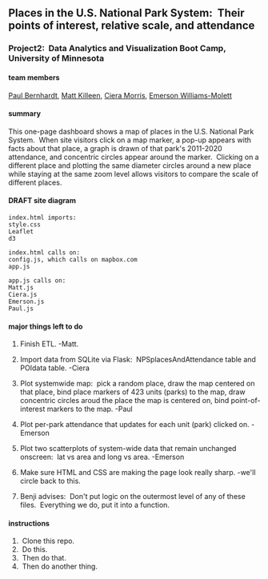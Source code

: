 ## Places in the U.S. National Park System: &nbsp;Their points of interest, relative scale, and attendance

### Project2: &nbsp;Data Analytics and Visualization Boot Camp, University of Minnesota


#### team members
[Paul Bernhardt](https://github.com/papadiscobravo), [Matt Killeen](https://github.com/matthewkilleen0830), [Ciera Morris](https://github.com/cieranmorris), [Emerson Williams-Molett](https://github.com/emersonmolett)


#### summary
This one-page dashboard shows a map of places in the U.S. National Park System.
&nbsp;When site visitors click on a map marker, a pop-up appears with facts about that place, a graph is drawn of that park's 2011-2020 attendance, and concentric circles appear around the marker. &nbsp;Clicking on a different place and plotting the same diameter circles around a new place while staying at the same zoom level allows visitors to compare the scale of different places.


#### DRAFT site diagram

    index.html imports:
    style.css
    Leaflet
    d3

    index.html calls on:
    config.js, which calls on mapbox.com
    app.js

    app.js calls on:
    Matt.js
    Ciera.js
    Emerson.js
    Paul.js

#### major things left to do
1. Finish ETL. -Matt.

1. Import data from SQLite via Flask: &nbsp;NPSplacesAndAttendance table and POIdata table. -Ciera

1. Plot systemwide map: &nbsp;pick a random place, draw the map centered on that place, bind place markers of 423 units (parks) to the map, draw concentric circles aroud the place the map is centered on, bind point-of-interest markers to the map. -Paul

1. Plot per-park attendance that updates for each unit (park) clicked on. -Emerson
 
1. Plot two scatterplots of system-wide data that remain unchanged onscreen: &nbsp;lat vs area and long vs area.  -Emerson

1. Make sure HTML and CSS are making the page look really sharp. -we'll circle back to this.

1. Benji advises: &nbsp;Don't put logic on the outermost level of any of these files.
&nbsp;Everything we do, put it into a function.

#### instructions
1. &nbsp;Clone this repo.
1. &nbsp;Do this.
1. &nbsp;Then do that.
1. &nbsp;Then do another thing.
